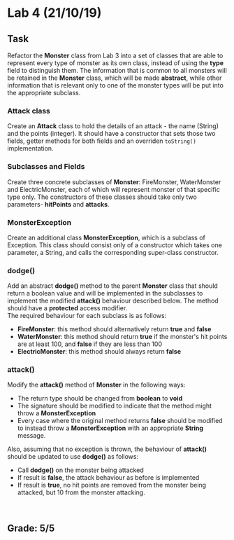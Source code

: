 # Lab 4 (21/10/19)

## Task
Refactor the **Monster** class from Lab 3 into a set of classes that are able to represent every type of monster as its own class, instead of using the **type** field to distinguish them. The information that is common to all monsters will be retained in the **Monster** class, which will be made **abstract**, while other information that is relevant only to one of the monster types will be put into the appropriate subclass.

### Attack class
Create an **Attack** class to hold the details of an attack - the name (String) and the points (integer). It should have a constructor that sets those two fields, getter methods for both fields and an overriden `toString()` implementation.

### Subclasses and Fields
Create three concrete subclasses of **Monster**: FireMonster, WaterMonster and ElectricMonster, each of which will represent monster of that specific type only. The constructors of these classes should take only two parameters- **hitPoints** and **attacks**.

### MonsterException
Create an additional class **MonsterException**, which is a subclass of Exception. This class should consist only of a constructor which takes one parameter, a String, and calls the corresponding super-class constructor.

### dodge()
Add an abstract **dodge()** method to the parent **Monster** class that should return a boolean value and will be implemented in the subclasses to implement the modified **attack()** behaviour described below. The method should have a **protected** access modifier.<br />
The required behaviour for each subclass is as follows:
* **FireMonster**: this method should alternatively return **true** and **false**
* **WaterMonster**: this method should return **true** if the monster's hit points are at least 100, and **false** if they are less than 100
* **ElectricMonster**: this method should always return **false**

### attack()
Modify the **attack()** method of **Monster** in the following ways:
* The return type should be changed from **boolean** to **void**
* The signature should be modified to indicate that the method might throw a **MonsterException**
* Every case where the original method returns **false** should be modified to instead throw a **MonsterException** with an appropriate **String** message.

Also, assuming that no exception is thrown, the behaviour of **attack()** should be updated to use **dodge()** as follows:
* Call **dodge()** on the monster being attacked
* If result is **false**, the attack behaviour as before is implemented
* If result is **true**, no hit points are removed from the monster being attacked, but 10 from the monster attacking.
    
<br>

## Grade: 5/5